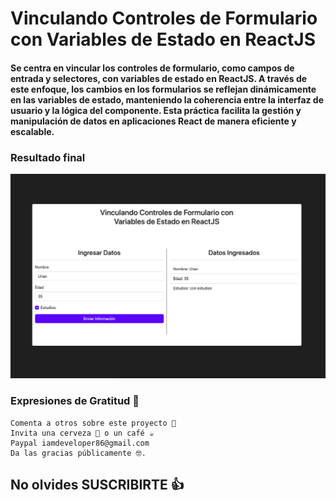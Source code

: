 # Vinculando Controles de Formulario con Variables de Estado en ReactJS

#### Se centra en vincular los controles de formulario, como campos de entrada y selectores, con variables de estado en ReactJS. A través de este enfoque, los cambios en los formularios se reflejan dinámicamente en las variables de estado, manteniendo la coherencia entre la interfaz de usuario y la lógica del componente. Esta práctica facilita la gestión y manipulación de datos en aplicaciones React de manera eficiente y escalable.

### Resultado final

![](https://raw.githubusercontent.com/urian121/imagenes-proyectos-github/master/vinculando-formulario-en-reactjs.png)

### Expresiones de Gratitud 🎁

    Comenta a otros sobre este proyecto 📢
    Invita una cerveza 🍺 o un café ☕
    Paypal iamdeveloper86@gmail.com
    Da las gracias públicamente 🤓.

## No olvides SUSCRIBIRTE 👍
